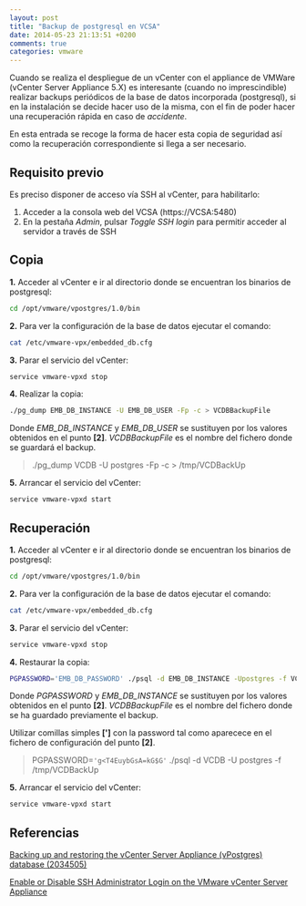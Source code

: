 ```yaml
---
layout: post
title: "Backup de postgresql en VCSA"
date: 2014-05-23 21:13:51 +0200
comments: true
categories: vmware
---
```

Cuando se realiza el despliegue de un vCenter con el appliance de VMWare (vCenter Server Appliance 5.X) es interesante (cuando no imprescindible) realizar backups periódicos de la base de datos incorporada (postgresql), si en la instalación se decide hacer uso de la misma, con el fin de poder hacer una recuperación rápida en caso de *accidente*.

En esta entrada se recoge la forma de hacer esta copia de seguridad así como la recuperación correspondiente si llega a ser necesario.

<!-- more -->

## Requisito previo

Es preciso disponer de acceso vía SSH al vCenter, para habilitarlo:

1. Acceder a la consola web del VCSA (https://VCSA:5480)
2. En la pestaña *Admin*, pulsar *Toggle SSH login* para permitir acceder al servidor a través de SSH

## Copia

**1.** Acceder al vCenter e ir al directorio donde se encuentran los binarios de postgresql:

``` sh
cd /opt/vmware/vpostgres/1.0/bin
```

**2.** Para ver la configuración de la base de datos ejecutar el comando:

``` sh
cat /etc/vmware-vpx/embedded_db.cfg
```

**3.** Parar el servicio del vCenter:

``` sh
service vmware-vpxd stop
```

**4.** Realizar la copia:

``` sh
./pg_dump EMB_DB_INSTANCE -U EMB_DB_USER -Fp -c > VCDBBackupFile
```

Donde *EMB_DB_INSTANCE* y *EMB_DB_USER* se sustituyen por los valores obtenidos en el punto **[2]**. *VCDBBackupFile* es el nombre del fichero donde se guardará el backup.

> ./pg_dump VCDB -U postgres -Fp -c > /tmp/VCDBackUp

**5.** Arrancar el servicio del vCenter:

``` sh
service vmware-vpxd start
```

## Recuperación

**1.** Acceder al vCenter e ir al directorio donde se encuentran los binarios de postgresql:

``` sh
cd /opt/vmware/vpostgres/1.0/bin
```

**2.** Para ver la configuración de la base de datos ejecutar el comando:

``` sh
cat /etc/vmware-vpx/embedded_db.cfg
```

**3.** Parar el servicio del vCenter:

``` sh
service vmware-vpxd stop
```

**4.** Restaurar la copia:

``` sh
PGPASSWORD='EMB_DB_PASSWORD' ./psql -d EMB_DB_INSTANCE -Upostgres -f VCDBBackupFile
```

Donde *PGPASSWORD* y *EMB_DB_INSTANCE* se sustituyen por los valores obtenidos en el punto **[2]**. *VCDBBackupFile* es el nombre del fichero donde se ha guardado previamente el backup.

Utilizar comillas simples **[']** con la password tal como aparecece en el fichero de configuración del punto **[2]**.

> PGPASSWORD=`'g<T4EuybGsA=kG$G'` ./psql -d VCDB -U postgres -f /tmp/VCDBackUp

**5.** Arrancar el servicio del vCenter:

``` sh
service vmware-vpxd start
```

## Referencias

[Backing up and restoring the vCenter Server Appliance (vPostgres) database (2034505)](http://kb.vmware.com/selfservice/microsites/search.do?language=en_US&cmd=displayKC&externalId=2034505)

[Enable or Disable SSH Administrator Login on the VMware vCenter Server Appliance](http://pubs.vmware.com/vsphere-55/index.jsp?topic=%2Fcom.vmware.vsphere.vcenterhost.doc%2FGUID-8DC793FF-1E00-43A1-B85C-070414B9F9B0.html&resultof=%22Enable%22%20%22enabl%22%20%22Disable%22%20%22disabl%22%20%22SSH%22%20%22ssh%22)
